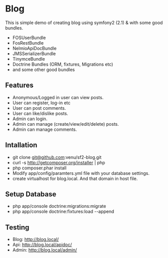 Blog
====
This is simple demo of creating blog using symfony2 (2.1) & with some good bundles. 

* FOSUserBundle
* FosRestBundle
* NelmioApiDocBundle
* JMSSerializerBundle
* TinymceBundle 
* Doctrine Bundles (ORM, fixtures, Migrations etc)
* and some other good bundles

Features
--------
* Anonymous/Logged in user can view posts.
* User can register, log-in etc
* User can post comments.
* User can like/dislike posts.
* Admin can login.
* Admin can manage (create/view/edit/delete) posts.
* Admin can manage comments.

Intallation
-----------
* git clone git@github.com:venu/sf2-blog.git
* curl -s http://getcomposer.org/installer | php
* php composer.phar install
* Modify app/config/paramters.yml file with your database settings.
* create virtualhost for blog.local. And that domain in host file.

Setup Database
--------------
* php app/console doctrine:migrations:migrate
* php app/console doctrine:fixtures:load --append

Testing
-------
* Blog: http://blog.local/
* Api: http://blog.local/apidoc/
* Admin: http://blog.local/admin/
